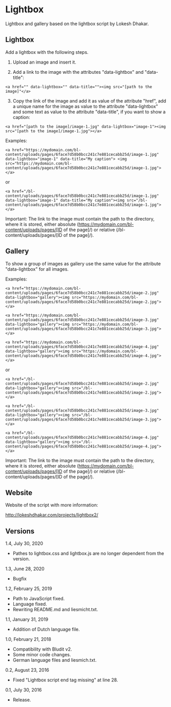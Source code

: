 Lightbox
========

Lightbox and gallery based on the lightbox script by Lokesh Dhakar.

Lightbox
--------

Add a lightbox with the following steps.

1) Upload an image and insert it.

2) Add a link to the image with the attributes "data-lightbox" and "data-title":

`<a href="" data-lightbox="" data-title=""><img src="[path to the image]"</a>`

3) Copy the link of the image and add it as value of the attribute "href", add a unique name for the image as value to the attribute "data-lightbox" and some text as value to the attribute "data-title", if you want to show a caption:

`<a href="[path to the image]/image-1.jpg" data-lightbox="image-1"><img src="[path to the image]/image-1.jpg"></a>`

Examples:

`<a href="https://mydomain.com/bl-content/uploads/pages/6face7d58b0bcc241c7e881cecabb25d/image-1.jpg" data-lightbox="image-1" data-title="My caption">
<img src="https://mydomain.com/bl-content/uploads/pages/6face7d58b0bcc241c7e881cecabb25d/image-1.jpg"></a>`

or

`<a href="/bl-content/uploads/pages/6face7d58b0bcc241c7e881cecabb25d/image-1.jpg" data-lightbox="image-1" data-title="My caption"><img src="/bl-content/uploads/pages/6face7d58b0bcc241c7e881cecabb25d/image-1.jpg"></a>`

Important: The link to the image must contain the path to the directory, where it is stored, either absolute (https://mydomain.com/bl-content/uploads/pages/[ID of the page]/) or relative (/bl-content/uploads/pages/[ID of the page]/).

Gallery
-------

To show a group of images as gallery use the same value for the attribute "data-lightbox" for all images.

Examples:

```
<a href="https://mydomain.com/bl-content/uploads/pages/6face7d58b0bcc241c7e881cecabb25d/image-2.jpg" data-lightbox="gallery"><img src="https://mydomain.com/bl-content/uploads/pages/6face7d58b0bcc241c7e881cecabb25d/image-2.jpg"></a>

<a href="https://mydomain.com/bl-content/uploads/pages/6face7d58b0bcc241c7e881cecabb25d/image-3.jpg" data-lightbox="gallery"><img src="https://mydomain.com/bl-content/uploads/pages/6face7d58b0bcc241c7e881cecabb25d/image-3.jpg"></a>

<a href="https://mydomain.com/bl-content/uploads/pages/6face7d58b0bcc241c7e881cecabb25d/image-4.jpg" data-lightbox="gallery"><img src="https://mydomain.com/bl-content/uploads/pages/6face7d58b0bcc241c7e881cecabb25d/image-4.jpg"></a>
````

or

```
<a href="/bl-content/uploads/pages/6face7d58b0bcc241c7e881cecabb25d/image-2.jpg" data-lightbox="gallery"><img src="/bl-content/uploads/pages/6face7d58b0bcc241c7e881cecabb25d/image-2.jpg"></a>

<a href="/bl-content/uploads/pages/6face7d58b0bcc241c7e881cecabb25d/image-3.jpg" data-lightbox="gallery"><img src="/bl-content/uploads/pages/6face7d58b0bcc241c7e881cecabb25d/image-3.jpg"></a>

<a href="/bl-content/uploads/pages/6face7d58b0bcc241c7e881cecabb25d/image-4.jpg" data-lightbox="gallery"><img src="/bl-content/uploads/pages/6face7d58b0bcc241c7e881cecabb25d/image-4.jpg"></a>
```

Important: The link to the image must contain the path to the directory, where it is stored, either absolute (https://mydomain.com/bl-content/uploads/pages/[ID of the page]/) or relative (/bl-content/uploads/pages/[ID of the page]/).

Website
-------

Website of the script with more information:

http://lokeshdhakar.com/projects/lightbox2/

Versions
--------

1.4, July 30, 2020
- Pathes to lightbox.css and lightbox.js are no longer dependent from the version.

1.3, June 28, 2020
- Bugfix

1.2, February 25, 2019
- Path to JavaScript fixed.
- Language fixed.
- Rewriting README.md and liesmicht.txt. 

1.1, January 31, 2019
- Addition of Dutch language file.

1.0, February 21, 2018
- Compatibility with Bludit v2.
- Some minor code changes.
- German language files and liesmich.txt.

0.2, August 23, 2016
- Fixed "Lightbox script end tag missing" at line 28.

0.1, July 30, 2016
- Release.
